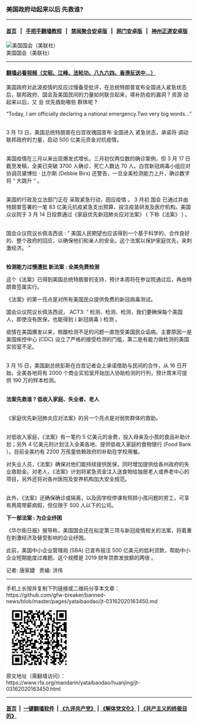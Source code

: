 ### 美国政府动起来以后 先救谁?
------------------------

#### [首页](https://github.com/gfw-breaker/banned-news/blob/master/README.md) &nbsp;&nbsp;|&nbsp;&nbsp; [手把手翻墙教程](https://github.com/gfw-breaker/guides/wiki) &nbsp;&nbsp;|&nbsp;&nbsp; [禁闻聚合安卓版](https://github.com/gfw-breaker/bn-android) &nbsp;&nbsp;|&nbsp;&nbsp; [网门安卓版](https://github.com/oGate2/oGate) &nbsp;&nbsp;|&nbsp;&nbsp; [神州正道安卓版](https://github.com/SzzdOgate/update) 



<div id="headerimg">
 <img alt="美国国会（美联社）" src="https://www.rfa.org/mandarin/yataibaodao/gangtai/rc-12242019111847.html/yt1224b.jpg/image" title="美国国会（美联社）"/>
 <div id="headerimgcontents">
  <div id="headerimgcaption">
   <span>
    美国国会（美联社）
   </span>
   <!-- zoomattribute -->
  </div>
  <!-- headerimgcaption -->
 </div>
 <!-- headerimagecontents -->
</div>

<hr/>


#### [翻墙必看视频（文昭、江峰、法轮功、八九六四、香港反送中...）](https://github.com/gfw-breaker/banned-news/blob/master/pages/link3.md)

<div id="storytext">
 <div>
  <div class="slot_header">
  </div>
 </div>
 <p dir="ltr">
 </p>
 <p dir="ltr">
  <span>
   美国政府对此波疫情的反应过慢备受批评，在总统特朗普宣布全国进入紧急状态后，联邦政府、国会及美国民间的力量如何联合起来，填补防疫的漏洞
  </span>
  <span>
   ?
  </span>
  <span>
   资源
  </span>
  <span>
   动起来以后，又
  </span>
  <span>
   会
  </span>
  <span>
   优先救助哪些
  </span>
  <span>
   群体呢
  </span>
  <span>
   ?
  </span>
 </p>
 <p dir="ltr">
  <span>
   “Today, I
  </span>
  <span>
   am officially declaring a national emergency.Two very big words…”
  </span>
 </p>
 <p dir="ltr">
  <br/>
  <span>
   3
  </span>
  <span>
   月
  </span>
  <span>
   13
  </span>
  <span>
   日，美国总统特朗普在白宫玫瑰园宣布
  </span>
  <span>
   全国进入
  </span>
  <span>
   紧急状态，承诺将
  </span>
  <span>
   调动
  </span>
  <span>
   联邦政府的力量，启动
  </span>
  <span>
   500
  </span>
  <span>
   亿美元资金对抗疫情。
  </span>
 </p>
 <p dir="ltr">
  <br/>
  <span>
   美国疫情在三月以来出现爆发式增长。三月初仅两位数的确诊案例，但
  </span>
  <span>
   3
  </span>
  <span>
   月
  </span>
  <span>
   17
  </span>
  <span>
   日截至发稿，全美已突破
  </span>
  <span>
   3700
  </span>
  <span>
   人确诊，死亡人数达
  </span>
  <span>
   70
  </span>
  <span>
   人。白宫新冠病毒小组应对协调员黛博拉
  </span>
  <span>
   ·
  </span>
  <span>
   比尔斯
  </span>
  <span>
   (Debbie Birx)
  </span>
  <span>
   还警告，一旦全美检测能力上升，确诊数字将
  </span>
  <span>
   “
  </span>
  <span>
   大跳升
  </span>
  <span>
   ”
  </span>
  <span>
   。
  </span>
 </p>
 <p dir="ltr">
  <br/>
  <span>
   美国的行政及立法部门正在
  </span>
  <span>
   采取紧急行动，因应疫情
  </span>
  <span>
   。
  </span>
  <span>
   3
  </span>
  <span>
   月初
  </span>
  <span>
   国会
  </span>
  <span>
   已通过并由特朗普签署的一笔
  </span>
  <span>
   83
  </span>
  <span>
   亿美元抗疫紧急支出预算，投注疫苗研发及医疗机构。美国众议院于
  </span>
  <span>
   3
  </span>
  <span>
   月
  </span>
  <span>
   14
  </span>
  <span>
   日投票通过《家庭优先新冠肺炎应对法案》
  </span>
  <span>
   (
  </span>
  <span>
   下称《法案》
  </span>
  <span>
   )
  </span>
  <span>
   。
  </span>
 </p>
 <p dir="ltr">
  <br/>
  <span>
   国会众议院议长佩洛西说
  </span>
  <span>
   : “
  </span>
  <span>
   美国人民期望也应该得到一个基于科学的、合作良好的、整个政府的回应，以确保他们和亲人的安全。这个法案以保护家庭优先，来刺激经济。
  </span>
  <span>
   ”
  </span>
 </p>
 <p dir="ltr">
  <br/>
  <span>
   <strong>
    检测能力过慢遭批
   </strong>
  </span>
  <strong>
  </strong>
  <strong>
  </strong>
  <span>
   <strong>
    新法案
   </strong>
  </span>
  <span>
   <strong>
    :
   </strong>
  </span>
  <span>
   <strong>
    全美免费检测
   </strong>
  </span>
 </p>
 <p dir="ltr">
  <span>
   这个《法案》已得到美国总统特朗普的支持，预计本周将在参议院通过后，再由特朗普签属实行。
  </span>
 </p>
 <p dir="ltr">
  <span>
   《法案》的第一亮点是对所有美国民众提供免费的新冠病毒测试。
  </span>
 </p>
 <p dir="ltr">
  <span>
   国会众议院议长佩洛西说，
  </span>
  <span>
   ACT3: “
  </span>
  <span>
   检测、检测、检测，我们要确保每个美国人，即使没有医保，也能得到
  </span>
  <span>
   (
  </span>
  <span>
   新冠病毒
  </span>
  <span>
   )
  </span>
  <span>
   检测
  </span>
  <span>
   。
  </span>
 </p>
 <p dir="ltr">
  <span>
   疫情在美国爆发以来，核酸检测不足的问题一直饱受美国民众诟病。主要原因一是美国疾控中心
  </span>
  <span>
   (CDC)
  </span>
  <span>
   设立了严格的接受检测的门槛，第二是有能力做检测的美国实验室不足。
  </span>
 </p>
 <p dir="ltr">
  <br/>
  <span>
   3
  </span>
  <span>
   月
  </span>
  <span>
   15
  </span>
  <span>
   日，美国副总统彭斯在白宫记者会上承诺借助与民间的合作，从
  </span>
  <span>
   16
  </span>
  <span>
   日开始，全美各地将有
  </span>
  <span>
   2000
  </span>
  <span>
   个商业实验室开始加入协助检测的行列，预计周末可提供
  </span>
  <span>
   190
  </span>
  <span>
   万的样本检测。
  </span>
 </p>
 <p dir="ltr">
  <strong>
  </strong>
  <br/>
  <span>
   <strong>
    法案先救谁
   </strong>
  </span>
  <span>
   <strong>
    ?
   </strong>
  </span>
  <span>
   <strong>
    低收入家庭、失业者、老人
   </strong>
  </span>
 </p>
 <p dir="ltr">
  <br/>
  <span>
   《家庭优先新冠肺炎应对法案》的另一个亮点是对弱势群体的救助。
  </span>
 </p>
 <p dir="ltr">
  <br/>
  <span>
   对低收入家庭，《法案》有一笔约
  </span>
  <span>
   5
  </span>
  <span>
   亿美元的金费，投入母亲及小孩的食品补助计划；另外
  </span>
  <span>
   4
  </span>
  <span>
   亿美元则计划注入全美各地、提供低收入家庭的食物银行
  </span>
  <span>
   (Food Bank
  </span>
  <span>
   ）。目前全美约有
  </span>
  <span>
   2200
  </span>
  <span>
   万孩童依赖政府的补助在学校用餐。
  </span>
 </p>
 <p dir="ltr">
  <span>
   对失业人员，《法案》确保对他们能持续提供医保，同时增加提供给各州政府的失业救助金。对老人，《法案》计划将紧急资金注入送食物给独居老人或养老中心的项目，另外还将对各州医院及安养机构加大安全规范。
  </span>
 </p>
 <p dir="ltr">
  <br/>
  <span>
   此外，《法案》还确保确诊或隔离，以及因学校停课有照顾小孩问题的劳工，可享有两周带薪病假，但仅限于
  </span>
  <span>
   500
  </span>
  <span>
   人以下的公司。
  </span>
 </p>
 <p dir="ltr">
  <span>
   <strong>
    下一部法案
   </strong>
  </span>
  <span>
   <strong>
    :
   </strong>
  </span>
  <span>
   <strong>
    为企业纾困
   </strong>
  </span>
 </p>
 <p dir="ltr">
  <span>
   《华尔街日报》报导称，美国国会还在拟定第三项与新冠疫情相关的法案，将着重在刺激经济及替受影响的企业纾困。
  </span>
 </p>
 <p dir="ltr">
  <span>
   此前，美国中小企业管理局
  </span>
  <span>
   (SBA)
  </span>
  <span>
   已宣布挹注
  </span>
  <span>
   500
  </span>
  <span>
   亿美元的低利贷款，帮助中小企业短期能度过难题。这个规模是
  </span>
  <span>
   2019
  </span>
  <span>
   财年贷款发放额的两倍
  </span>
  <span>
   。
  </span>
 </p>
 <p dir="ltr">
  记者: 唐家婕   责编: 洪伟
 </p>
</div>

<hr/>
手机上长按并复制下列链接或二维码分享本文章：<br/>
https://github.com/gfw-breaker/banned-news/blob/master/pages/yataibaodao/jt-03162020163450.md <br/>
<a href='https://github.com/gfw-breaker/banned-news/blob/master/pages/yataibaodao/jt-03162020163450.md'><img src='https://github.com/gfw-breaker/banned-news/blob/master/pages/yataibaodao/jt-03162020163450.md.png'/></a> <br/>
原文地址（需翻墙访问）：https://www.rfa.org/mandarin/yataibaodao/huanjing/jt-03162020163450.html


------------------------
#### [首页](https://github.com/gfw-breaker/banned-news/blob/master/README.md) &nbsp;|&nbsp; [一键翻墙软件](https://github.com/gfw-breaker/nogfw/blob/master/README.md) &nbsp;| [《九评共产党》](https://github.com/gfw-breaker/9ping.md/blob/master/README.md#九评之一评共产党是什么) | [《解体党文化》](https://github.com/gfw-breaker/jtdwh.md/blob/master/README.md) | [《共产主义的终极目的》](https://github.com/gfw-breaker/gczydzjmd.md/blob/master/README.md)


<img src='http://gfw-breaker.win/banned-news/pages/yataibaodao/jt-03162020163450.md' width='0px' height='0px'/>